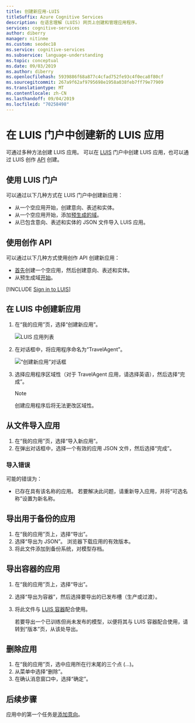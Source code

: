 ```yaml
---
title: 创建新应用-LUIS
titleSuffix: Azure Cognitive Services
description: 在语言理解 (LUIS) 网页上创建和管理应用程序。
services: cognitive-services
author: diberry
manager: nitinme
ms.custom: seodec18
ms.service: cognitive-services
ms.subservice: language-understanding
ms.topic: conceptual
ms.date: 09/03/2019
ms.author: diberry
ms.openlocfilehash: 5939886f68a877c4cfad752fe93c4f0eca8f80cf
ms.sourcegitcommit: 267a9f62af9795698e1958a038feb7ff79e77909
ms.translationtype: MT
ms.contentlocale: zh-CN
ms.lasthandoff: 09/04/2019
ms.locfileid: "70258498"
---
```

# <a name="create-a-new-luis-app-in-the-luis-portal"></a>在 LUIS 门户中创建新的 LUIS 应用
可通过多种方法创建 LUIS 应用。 可以在 [LUIS](https://www.luis.ai) 门户中创建 LUIS 应用，也可以通过 LUIS 创作 [API](https://westus.dev.cognitive.microsoft.com/docs/services/5890b47c39e2bb17b84a55ff/operations/5890b47c39e2bb052c5b9c2f) 创建。

## <a name="using-the-luis-portal"></a>使用 LUIS 门户

可以通过以下几种方式在 LUIS 门户中创建新应用：

* 从一个空应用开始，创建意向、表述和实体。
* 从一个空应用开始，添加[预生成的域](luis-how-to-use-prebuilt-domains.md)。
* 从已包含意向、表述和实体的 JSON 文件导入 LUIS 应用。

## <a name="using-the-authoring-apis"></a>使用创作 API
可以通过以下几种方式使用创作 API 创建新应用：

* [首先](https://westus.dev.cognitive.microsoft.com/docs/services/5890b47c39e2bb17b84a55ff/operations/5890b47c39e2bb052c5b9c2f)创建一个空应用，然后创建意向、表述和实体。
* 从预生成域[开始](https://westus.dev.cognitive.microsoft.com/docs/services/5890b47c39e2bb17b84a55ff/operations/59104e515aca2f0b48c76be5)。  


<a name="export-app"></a>
<a name="import-new-app"></a>
<a name="delete-app"></a>
 

[!INCLUDE [Sign in to LUIS](./includes/sign-in-process.md)]

## <a name="create-new-app-in-luis"></a>在 LUIS 中创建新应用

1. 在“我的应用”页，选择“创建新应用”。

    ![LUIS 应用列表](./media/luis-create-new-app/apps-list.png)


2. 在对话框中，将应用程序命名为“TravelAgent”。

    ![“创建新应用”对话框](./media/luis-create-new-app/create-app.png)

3. 选择应用程序区域性（对于 TravelAgent 应用，请选择英语），然后选择“完成”。 

    > [!NOTE]
    > 创建应用程序后将无法更改区域性。 

## <a name="import-an-app-from-file"></a>从文件导入应用

1. 在“我的应用”页，选择“导入新应用”。
1. 在弹出对话框中，选择一个有效的应用 JSON 文件，然后选择“完成”。

### <a name="import-errors"></a>导入错误

可能的错误为： 

* 已存在具有该名称的应用。 若要解决此问题，请重新导入应用，并将“可选名称”设置为新名称。 

## <a name="export-app-for-backup"></a>导出用于备份的应用

1. 在“我的应用”页上，选择“导出”。
1. 选择“导出为 JSON”。 浏览器下载应用的有效版本。
1. 将此文件添加到备份系统，对模型存档。

## <a name="export-app-for-containers"></a>导出容器的应用

1. 在“我的应用”页上，选择“导出”。
1. 选择“导出为容器”，然后选择要导出的已发布槽（生产或过渡）。
1. 将此文件与 [LUIS 容器](luis-container-howto.md)配合使用。 

    若要导出一个已训练但尚未发布的模型，以便将其与 LUIS 容器配合使用，请转到“版本”页，从该处导出。 

## <a name="delete-app"></a>删除应用

1. 在“我的应用”页，选中应用所在行末尾的三个点 (...)。
1. 从菜单中选择“删除”。
1. 在确认消息窗口中，选择“确定”。

## <a name="next-steps"></a>后续步骤

应用中的第一个任务是[添加意向](luis-how-to-add-intents.md)。
